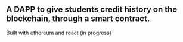## A DAPP to give students credit history on the blockchain, through a smart contract.
Built with ethereum and react (in progress)
